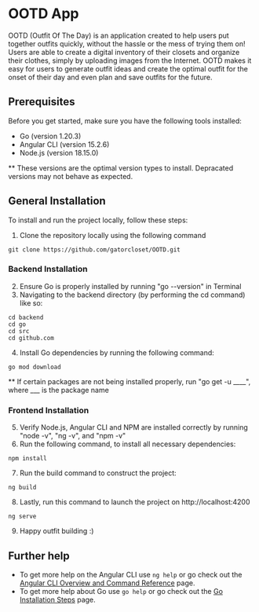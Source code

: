 # OOTD App

OOTD (Outfit Of The Day) is an application created to help users put together outfits quickly, without the hassle or the mess of trying them on! Users are able to create a digital inventory of their closets and organize their clothes, simply by uploading images from the Internet. OOTD makes it easy for users to generate outfit ideas and create the optimal outfit for the onset of their day and even plan and save outfits for the future.

## Prerequisites
Before you get started, make sure you have the following tools installed:

- Go (version 1.20.3)
- Angular CLI (version 15.2.6)
- Node.js (version 18.15.0)

** These versions are the optimal version types to install. Depracated versions may not behave as expected.

## General Installation
To install and run the project locally, follow these steps:

1. Clone the repository locally using the following command 
```
git clone https://github.com/gatorcloset/OOTD.git
```

### Backend Installation
2. Ensure Go is properly installed by running "go --version" in Terminal
3. Navigating to the backend directory (by performing the cd command) like so:
```
cd backend
cd go
cd src
cd github.com
```
4. Install Go dependencies by running the following command:
```
go mod download
```

** If certain packages are not being installed properly, run "go get -u ____", where ___ is the package name

### Frontend Installation
5. Verify Node.js, Angular CLI and NPM are installed correctly by running "node -v", "ng -v", and "npm -v"
6. Run the following command, to install all necessary dependencies:
```
npm install
```
7. Run the build command to construct the project:
```
ng build
```
8. Lastly, run this command to launch the project on http://localhost:4200
```
ng serve
```
9. Happy outfit building :)

## Further help

- To get more help on the Angular CLI use `ng help` or go check out the [Angular CLI Overview and Command Reference](https://angular.io/cli) page.
- To get more help about Go use `go help` or go check out the [Go Installation Steps](https://go.dev/doc/install) page.

